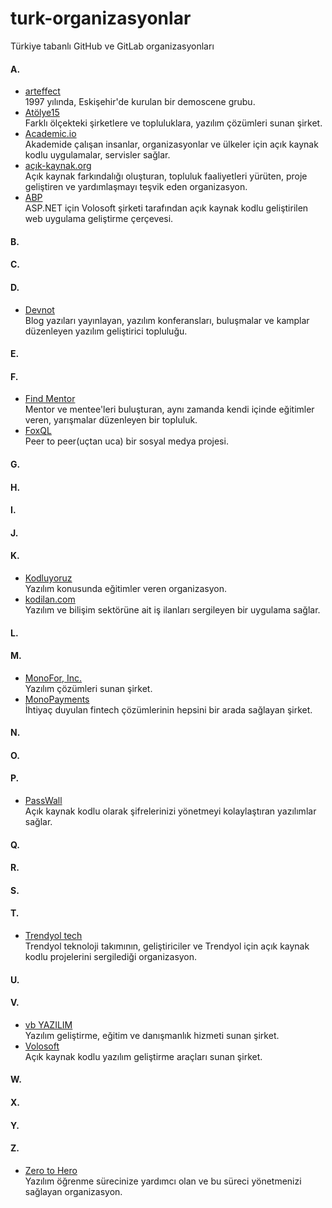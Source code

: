 # turk-organizasyonlar
Türkiye tabanlı GitHub ve GitLab organizasyonları


#### A.
* [arteffect](https://github.com/arteffect) <br />
  1997 yılında, Eskişehir'de kurulan bir demoscene grubu.
* [Atölye15](https://github.com/atolye15) <br />
  Farklı ölçekteki şirketlere ve topluluklara, yazılım çözümleri sunan şirket.
* [Academic.io](https://github.com/academic) <br />
  Akademide çalışan insanlar, organizasyonlar ve ülkeler için açık kaynak kodlu uygulamalar, servisler sağlar.
* [açık-kaynak.org](https://github.com/acikkaynak) <br />
  Açık kaynak farkındalığı oluşturan, topluluk faaliyetleri yürüten, proje geliştiren ve yardımlaşmayı teşvik eden organizasyon.
* [ABP](https://github.com/abpframework) <br />
  ASP.NET için Volosoft şirketi tarafından açık kaynak kodlu geliştirilen web uygulama geliştirme çerçevesi.
#### B.
#### C.
#### D.
* [Devnot](https://github.com/devnotcom) <br />
  Blog yazıları yayınlayan, yazılım konferansları, buluşmalar ve kamplar düzenleyen yazılım geliştirici topluluğu.
#### E.
#### F.
* [Find Mentor](https://github.com/findmentor-network) <br />
  Mentor ve mentee'leri buluşturan, aynı zamanda kendi içinde eğitimler veren, yarışmalar düzenleyen bir topluluk.
* [FoxQL](https://github.com/foxql) <br />
  Peer to peer(uçtan uca) bir sosyal medya projesi.
#### G.
#### H.
#### I.
#### J.
#### K.
* [Kodluyoruz](https://github.com/Kodluyoruz) <br />
  Yazılım konusunda eğitimler veren organizasyon.
* [kodilan.com](https://github.com/kodilan-com) <br />
  Yazılım ve bilişim sektörüne ait iş ilanları sergileyen bir uygulama sağlar.
#### L.
#### M.
* [MonoFor, Inc.](https://github.com/monofor) <br />
  Yazılım çözümleri sunan şirket.
* [MonoPayments](https://github.com/monopayments) <br />
  İhtiyaç duyulan fintech çözümlerinin hepsini bir arada sağlayan şirket.
#### N.
#### O.
#### P.
* [PassWall](https://github.com/passwall) <br />
  Açık kaynak kodlu olarak şifrelerinizi yönetmeyi kolaylaştıran yazılımlar sağlar.
#### Q.
#### R.
#### S.
#### T.
* [Trendyol tech](https://github.com/trendyol) <br />
  Trendyol teknoloji takımının, geliştiriciler ve Trendyol için açık kaynak kodlu projelerini sergilediği organizasyon.
#### U.
#### V.
* [vb YAZILIM](https://github.com/vbyazilim) <br />
  Yazılım geliştirme, eğitim ve danışmanlık hizmeti sunan şirket.
* [Volosoft](https://github.com/vbyazilim) <br />
  Açık kaynak kodlu yazılım geliştirme araçları sunan şirket.
#### W.
#### X.
#### Y.
#### Z.
* [Zero to Hero](https://github.com/zerotohero-dev) <br />
  Yazılım öğrenme sürecinize yardımcı olan ve bu süreci yönetmenizi sağlayan organizasyon.

